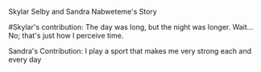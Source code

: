 Skylar Selby and Sandra Nabweteme's Story

#Skylar's contribution: The day was long, but the night was longer.
Wait... No; that's just how I perceive time.

Sandra's Contribution: I play a sport that makes me very strong each and every day